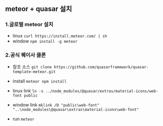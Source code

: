 ## meteor + quasar 설치

### 1.글로벌 meteor 설치
- linux
`curl https://install.meteor.com/ | sh`
- window
`npm install -g meteor`

### 2.공식 퀘이사 클론
- 참조 소스
`git clone https://github.com/quasarframework/quasar-template-meteor.git`

- install
`meteor npm install`

- linux link
`ln -s ../node_modules/@quasar/extras/material-icons/web-font public`

- window link
`mklink /D "public\web-font" "..\node_modules\@quasar\extras\material-icons\web-font"`

- run
`meteor`